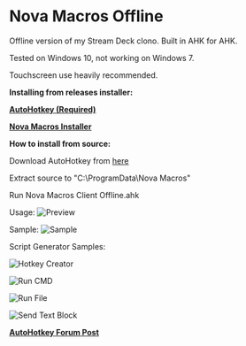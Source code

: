 
# Nova Macros Offline
Offline version of my Stream Deck clono. Built in AHK for AHK. 

Tested on Windows 10, not working on Windows 7.

Touchscreen use heavily recommended.

**Installing from releases installer:**

**[AutoHotkey (Required)](https://www.autohotkey.com/)**

**[Nova Macros Installer](https://github.com/elModo7/Nova-Macros-Offline/releases/download/2.4-Offline/Nova.Macros.Offline.Installer.exe)**

**How to install from source:**

Download AutoHotkey from [here](https://www.autohotkey.com/)

Extract source to "C:\ProgramData\Nova Macros"

Run Nova Macros Client Offline.ahk


Usage:
![Preview](https://i.postimg.cc/VvF8tbF4/Untitled.gif)

Sample:
![Sample](https://i.postimg.cc/brVvCHLC/sample.jpg)

Script Generator Samples:

![Hotkey Creator](https://i.postimg.cc/htsKQKvK/Hotkey-Creator.png)

![Run CMD](https://i.postimg.cc/KYYxnC3B/RunCMD.png)

![Run File](https://i.postimg.cc/0NHxZZ73/RunFile.png)

![Send Text Block](https://i.postimg.cc/3R4hqpBw/Send-Text-Block.png)


**[AutoHotkey Forum Post](https://www.autohotkey.com/boards/viewtopic.php?f=6&t=80470)**

